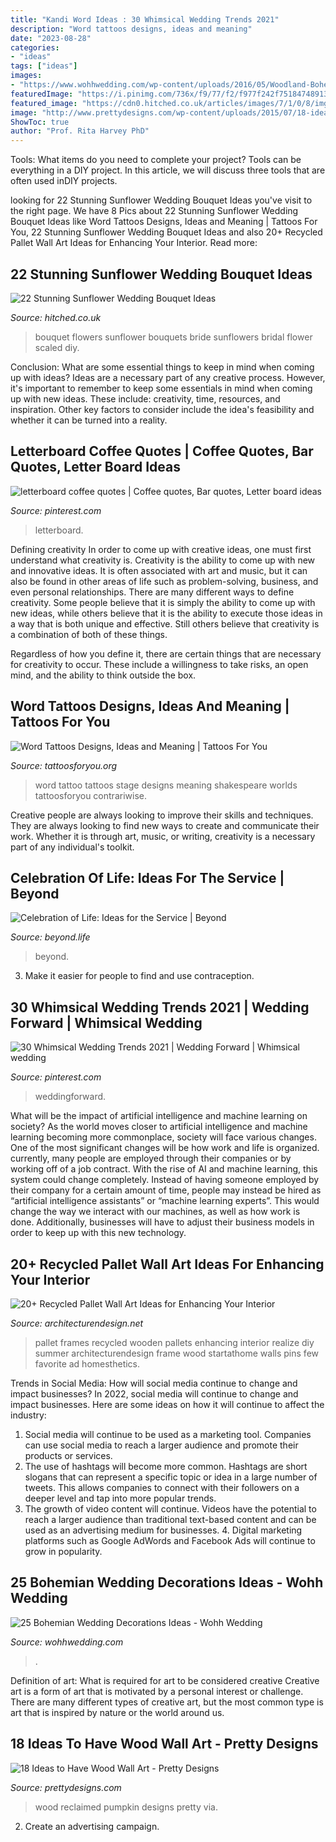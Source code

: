 ```yaml
---
title: "Kandi Word Ideas : 30 Whimsical Wedding Trends 2021"
description: "Word tattoos designs, ideas and meaning"
date: "2023-08-28"
categories:
- "ideas"
tags: ["ideas"]
images:
- "https://www.wohhwedding.com/wp-content/uploads/2016/05/Woodland-Bohemian-Wedding-Decorations.jpg"
featuredImage: "https://i.pinimg.com/736x/f9/77/f2/f977f242f75184748913cae79f1394c4.jpg"
featured_image: "https://cdn0.hitched.co.uk/articles/images/7/1/0/8/img_68017/scaled-back.jpg"
image: "http://www.prettydesigns.com/wp-content/uploads/2015/07/18-ideas-to-have-wood-wall-art4.jpg"
ShowToc: true
author: "Prof. Rita Harvey PhD"
---
```



Tools: What items do you need to complete your project?
Tools can be everything in a DIY project. In this article, we will discuss three tools that are often used inDIY projects.

	

		
looking for 22 Stunning Sunflower Wedding Bouquet Ideas you've visit to the right page. We have 8 Pics about 22 Stunning Sunflower Wedding Bouquet Ideas like Word Tattoos Designs, Ideas and Meaning | Tattoos For You, 22 Stunning Sunflower Wedding Bouquet Ideas and also 20+ Recycled Pallet Wall Art Ideas for Enhancing Your Interior. Read more:
		
    
## 22 Stunning Sunflower Wedding Bouquet Ideas

<img loading=lazy src="https://cdn0.hitched.co.uk/articles/images/7/1/0/8/img_68017/scaled-back.jpg" onerror="this.onerror=null;this.src='https://tse4.mm.bing.net/th?id=OIP.D19UbgfV-1xTry9y-g8QqwHaLF&amp;pid=15.1';" alt="22 Stunning Sunflower Wedding Bouquet Ideas">

_Source: hitched.co.uk_

>bouquet flowers sunflower bouquets bride sunflowers bridal flower scaled diy. 

	

Conclusion: What are some essential things to keep in mind when coming up with ideas?
Ideas are a necessary part of any creative process. However, it's important to remember to keep some essentials in mind when coming up with new ideas. These include: creativity, time, resources, and inspiration. Other key factors to consider include the idea's feasibility and whether it can be turned into a reality.

    
## Letterboard Coffee Quotes | Coffee Quotes, Bar Quotes, Letter Board Ideas

<img loading=lazy src="https://i.pinimg.com/736x/f9/77/f2/f977f242f75184748913cae79f1394c4.jpg" onerror="this.onerror=null;this.src='https://tse3.mm.bing.net/th?id=OIP.GgySTDtkxUL1nMFzlTyQVAHaJ3&amp;pid=15.1';" alt="letterboard coffee quotes | Coffee quotes, Bar quotes, Letter board ideas">

_Source: pinterest.com_

>letterboard. 

	

Defining creativity
In order to come up with creative ideas, one must first understand what creativity is. Creativity is the ability to come up with new and innovative ideas. It is often associated with art and music, but it can also be found in other areas of life such as problem-solving, business, and even personal relationships.
There are many different ways to define creativity. Some people believe that it is simply the ability to come up with new ideas, while others believe that it is the ability to execute those ideas in a way that is both unique and effective. Still others believe that creativity is a combination of both of these things.

Regardless of how you define it, there are certain things that are necessary for creativity to occur. These include a willingness to take risks, an open mind, and the ability to think outside the box.

    
## Word Tattoos Designs, Ideas And Meaning | Tattoos For You

<img loading=lazy src="http://www.tattoosforyou.org/wp-content/uploads/2013/09/Word-Tattoo-768x1024.jpg" onerror="this.onerror=null;this.src='https://tse4.mm.bing.net/th?id=OIP.a9B56tqR48Ijfq0lV76OYgHaJ4&amp;pid=15.1';" alt="Word Tattoos Designs, Ideas and Meaning | Tattoos For You">

_Source: tattoosforyou.org_

>word tattoo tattoos stage designs meaning shakespeare worlds tattoosforyou contrariwise. 

	

Creative people are always looking to improve their skills and techniques. They are always looking to find new ways to create and communicate their work. Whether it is through art, music, or writing, creativity is a necessary part of any individual's toolkit.

    
## Celebration Of Life: Ideas For The Service | Beyond

<img loading=lazy src="https://beyond.life/help-centre/wp-content/uploads/2019/01/celebration-of-life-funeral.jpg" onerror="this.onerror=null;this.src='https://tse1.mm.bing.net/th?id=OIP.b6Rpw6K1Ze64lYVK_EHQ0gHaE8&amp;pid=15.1';" alt="Celebration of Life: Ideas for the Service | Beyond">

_Source: beyond.life_

>beyond. 

	

3. Make it easier for people to find and use contraception.

    
## 30 Whimsical Wedding Trends 2021 | Wedding Forward | Whimsical Wedding

<img loading=lazy src="https://i.pinimg.com/736x/19/63/57/19635766eb7485f84f027ded8ecfe23f.jpg" onerror="this.onerror=null;this.src='https://tse2.mm.bing.net/th?id=OIP.XogX6-cI7PwBhmhQxSfmrAHaK8&amp;pid=15.1';" alt="30 Whimsical Wedding Trends 2021 | Wedding Forward | Whimsical wedding">

_Source: pinterest.com_

>weddingforward. 

	

What will be the impact of artificial intelligence and machine learning on society?
As the world moves closer to artificial intelligence and machine learning becoming more commonplace, society will face various changes. One of the most significant changes will be how work and life is organized. currently, many people are employed through their companies or by working off of a job contract. With the rise of AI and machine learning, this system could change completely. Instead of having someone employed by their company for a certain amount of time, people may instead be hired as “artificial intelligence assistants” or “machine learning experts”. This would change the way we interact with our machines, as well as how work is done. Additionally, businesses will have to adjust their business models in order to keep up with this new technology.

    
## 20+ Recycled Pallet Wall Art Ideas For Enhancing Your Interior

<img loading=lazy src="http://cdn.architecturendesign.net/wp-content/uploads/2015/06/AD-Pallet-Wall-Art-17.jpg" onerror="this.onerror=null;this.src='https://tse4.mm.bing.net/th?id=OIP.V_hfgegkhG0-jYP5O3FIJQHaLK&amp;pid=15.1';" alt="20+ Recycled Pallet Wall Art Ideas for Enhancing Your Interior">

_Source: architecturendesign.net_

>pallet frames recycled wooden pallets enhancing interior realize diy summer architecturendesign frame wood startathome walls pins few favorite ad homesthetics. 

	

Trends in Social Media: How will social media continue to change and impact businesses?
In 2022, social media will continue to change and impact businesses. Here are some ideas on how it will continue to affect the industry: 
1. Social media will continue to be used as a marketing tool. Companies can use social media to reach a larger audience and promote their products or services. 
2. The use of hashtags will become more common. Hashtags are short slogans that can represent a specific topic or idea in a large number of tweets. This allows companies to connect with their followers on a deeper level and tap into more popular trends. 
3. The growth of video content will continue. Videos have the potential to reach a larger audience than traditional text-based content and can be used as an advertising medium for businesses. 4. Digital marketing platforms such as Google AdWords and Facebook Ads will continue to grow in popularity.

    
## 25 Bohemian Wedding Decorations Ideas - Wohh Wedding

<img loading=lazy src="https://www.wohhwedding.com/wp-content/uploads/2016/05/Woodland-Bohemian-Wedding-Decorations.jpg" onerror="this.onerror=null;this.src='https://tse2.mm.bing.net/th?id=OIP.aaoc1ILsypNXCcltT7StawHaLH&amp;pid=15.1';" alt="25 Bohemian Wedding Decorations Ideas - Wohh Wedding">

_Source: wohhwedding.com_

>. 

	

Definition of art: What is required for art to be considered creative
Creative art is a form of art that is motivated by a personal interest or challenge. There are many different types of creative art, but the most common type is art that is inspired by nature or the world around us.

    
## 18 Ideas To Have Wood Wall Art - Pretty Designs

<img loading=lazy src="http://www.prettydesigns.com/wp-content/uploads/2015/07/18-ideas-to-have-wood-wall-art4.jpg" onerror="this.onerror=null;this.src='https://tse1.mm.bing.net/th?id=OIP.cTBzaq8CyX41Cj_ypOpzyAHaJ3&amp;pid=15.1';" alt="18 Ideas to Have Wood Wall Art - Pretty Designs">

_Source: prettydesigns.com_

>wood reclaimed pumpkin designs pretty via. 

	

2. Create an advertising campaign.


